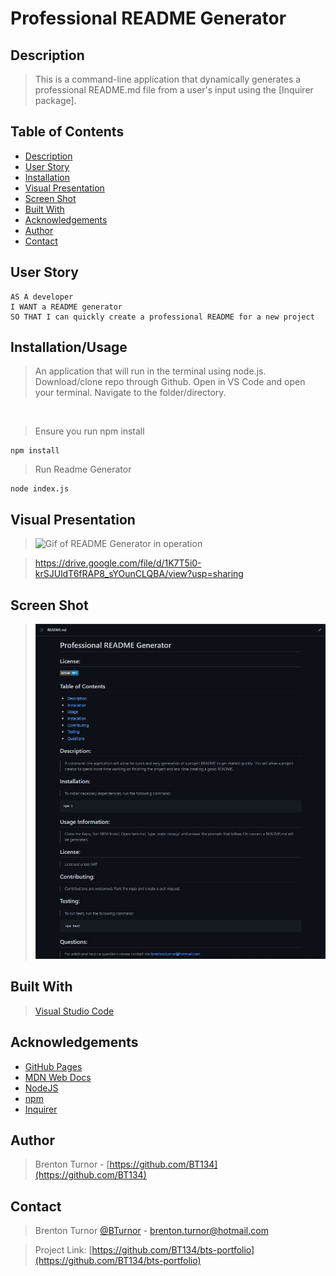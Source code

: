 # Professional README Generator

## Description

> This is a command-line application that dynamically generates a professional README.md file from a user's input using the [Inquirer package].

 ## Table of Contents 
  - [Description](#description)
  - [User Story](#user-story)
  - [Installation](#installation)
  - [Visual Presentation](#visual-presentation)
  - [Screen Shot](#screen-shot)
  - [Built With](#built-with)
  - [Acknowledgements](#acknowledgements)
  - [Author](#author)
  - [Contact](#contact)

## User Story
```
AS A developer
I WANT a README generator
SO THAT I can quickly create a professional README for a new project
```

## Installation/Usage

> An application that will run in the terminal using node.js.
> Download/clone repo through Github. Open in VS Code and open your terminal. Navigate to the folder/directory.
<br />

> Ensure you run npm install

```shell
npm install
```

> Run Readme Generator

```shell
node index.js
```

## Visual Presentation

><img src=".\images\Professional README Generator Walkthrough.gif" alt="Gif of README Generator in operation">

>https://drive.google.com/file/d/1K7T5i0-krSJUldT6fRAP8_sYOunCLQBA/view?usp=sharing

## Screen Shot

><img src=".\images\Screenshot-of-generated-README.JPG" alt="Screenshot of generated README file">

## Built With

> [Visual Studio Code](https://code.visualstudio.com/)

## Acknowledgements

* [GitHub Pages](https://pages.github.com)
* [MDN Web Docs](https://developer.mozilla.org/en-US/)
* [NodeJS](https://nodejs.org/en/)
* [npm](https://www.npmjs.com/)
* [Inquirer](https://www.npmjs.com/package/inquirer#documentation)

## Author

> Brenton Turnor - [https://github.com/BT134](https://github.com/BT134)

## Contact 

> Brenton Turnor [@BTurnor](https://twitter.com/BTurnor) - brenton.turnor@hotmail.com

> Project Link: [https://github.com/BT134/bts-portfolio](https://github.com/BT134/bts-portfolio)
